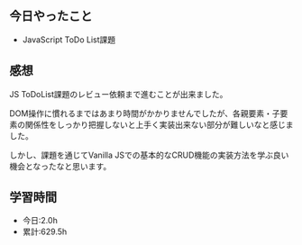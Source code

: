## 今日やったこと
- JavaScript ToDo List課題

## 感想
JS ToDoList課題のレビュー依頼まで進むことが出来ました。

DOM操作に慣れるまではあまり時間がかかりませんでしたが、各親要素・子要素の関係性をしっかり把握しないと上手く実装出来ない部分が難しいなと感じました。

しかし、課題を通じてVanilla JSでの基本的なCRUD機能の実装方法を学ぶ良い機会となったなと思います。

## 学習時間
- 今日:2.0h
- 累計:629.5h
